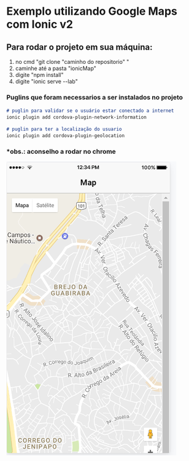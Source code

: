 # Exemplo utilizando Google Maps com Ionic v2

## Para rodar o projeto em sua máquina:

1. no cmd "git clone "caminho do repositorio" "
2. caminhe até a pasta "ionicMap"
3. digite "npm install"
4. digite "ionic serve --lab"

### Puglins que foram necessarios a ser instalados no projeto

```markdown
# puglin para validar se o usuário estar conectado a internet
ionic plugin add cordova-plugin-network-information

```
```markdown
# puglin para ter a localização do usuario
ionic plugin add cordova-plugin-geolocation

```


### *obs.: aconselho a rodar no chrome

![Thumbnail of cayman](map.png)
